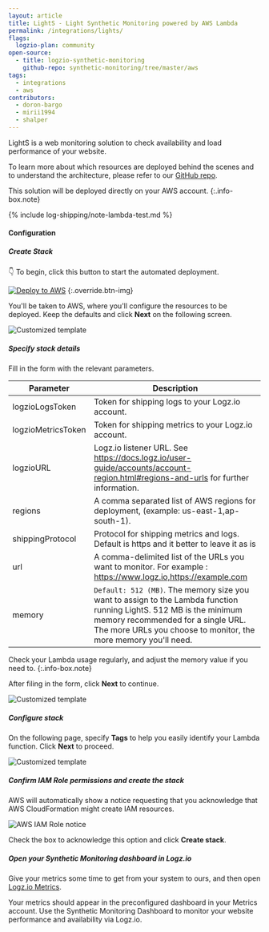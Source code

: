 ```yaml
---
layout: article
title: LightS - Light Synthetic Monitoring powered by AWS Lambda
permalink: /integrations/lights/
flags:
  logzio-plan: community
open-source:
  - title: logzio-synthetic-monitoring
    github-repo: synthetic-monitoring/tree/master/aws
tags:
  - integrations
  - aws
contributors:
  - doron-bargo
  - mirii1994
  - shalper
---
```



LightS is a web monitoring solution to check availability and load performance of your website.

To learn more about which resources are deployed behind the scenes and to understand the architecture, please refer to our [GitHub repo](https://github.com/logzio/synthetic-monitoring/tree/master/aws).

This solution will be deployed directly on your AWS account.
{:.info-box.note}

{% include log-shipping/note-lambda-test.md %}


#### Configuration

<div class="tasklist">

##### Create Stack

👇 To begin, click this button to start the automated deployment.

[![Deploy to AWS](https://dytvr9ot2sszz.cloudfront.net/logz-docs/lights/LightS-button.png)](https://console.aws.amazon.com/cloudformation/home?region=us-east-1#/stacks/create/template?templateURL=https://sm-template.s3.amazonaws.com/0.0.2/auto-deployment.yaml&stackName=logzio-sm-auto-deployment)
{:.override.btn-img}

You'll be taken to AWS, where you'll configure the resources to be deployed.
Keep the defaults and click **Next** on the following screen.

![Customized template](https://dytvr9ot2sszz.cloudfront.net/logz-docs/lights/lights-create-stack.png)

##### Specify stack details

Fill in the form with the relevant parameters.

| Parameter | Description |
|---|---|
| logzioLogsToken | Token for shipping logs to your Logz.io account. |
| logzioMetricsToken | Token for shipping metrics to your Logz.io account. |
| logzioURL | Logz.io listener URL. See https://docs.logz.io/user-guide/accounts/account-region.html#regions-and-urls for further information. |
| regions | A comma separated list of AWS regions for deployment, (example: us-east-1,ap-south-1). |
| shippingProtocol | Protocol for shipping metrics and logs. Default is https and it better to leave it as is |
| url | A comma-delimited list of the URLs you want to monitor. For example : https://www.logz.io,https://example.com |
| memory | `Default: 512 (MB)`. The memory size you want to assign to the Lambda function running LightS. 512 MB is the minimum memory recommended for a single URL. The more URLs you choose to monitor, the more memory you'll need.  |


Check your Lambda usage regularly, and adjust the memory value if you need to.
{:.info-box.note}

After filing in the form, click **Next** to continue.

![Customized template](https://dytvr9ot2sszz.cloudfront.net/logz-docs/lights/lights-params-12182020.png)

##### Configure stack

On the following page, specify **Tags** to help you easily identify your Lambda function. Click **Next** to proceed.

![Customized template](https://dytvr9ot2sszz.cloudfront.net/logz-docs/lights/lights-stack-options.png)

##### Confirm IAM Role permissions and create the stack

AWS will automatically show a notice requesting that you acknowledge that AWS CloudFormation might create IAM resources.

![AWS IAM Role notice](https://dytvr9ot2sszz.cloudfront.net/logz-docs/lights/LightS-IAM-role-notice.png)

Check the box to acknowledge this option and click **Create stack**.

##### Open your Synthetic Monitoring dashboard in Logz.io

Give your metrics some time to get from your system to ours, and then open [Logz.io Metrics](https://app.logz.io/#/dashboard/metrics/).

Your metrics should appear in the preconfigured dashboard in your Metrics account. Use the Synthetic Monitoring Dashboard to monitor your website performance and availability via Logz.io.

</div>
